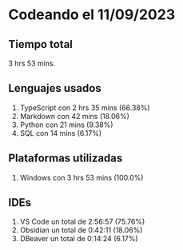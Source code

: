 # Codeando el 11/09/2023

## Tiempo total
3 hrs 53 mins.

## Lenguajes usados
1. TypeScript con 2 hrs 35 mins (66.38%)
1. Markdown con 42 mins (18.06%)
1. Python con 21 mins (9.38%)
1. SQL con 14 mins (6.17%)

## Plataformas utilizadas
1. Windows con 3 hrs 53 mins (100.0%)

## IDEs
1. VS Code un total de 2:56:57 (75.76%)
1. Obsidian un total de 0:42:11 (18.06%)
1. DBeaver un total de 0:14:24 (6.17%)
